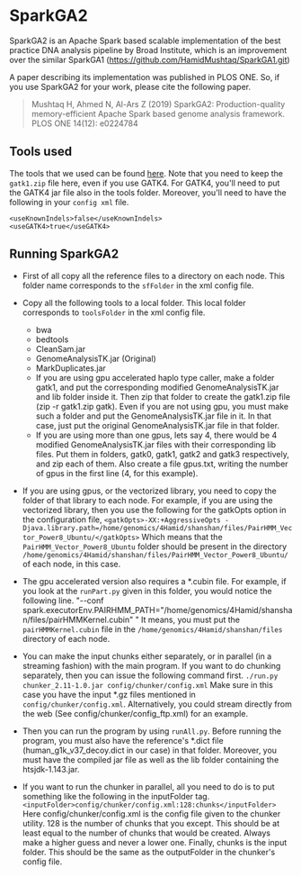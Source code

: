 # SparkGA2

SparkGA2 is an Apache Spark based scalable implementation of the best practice DNA analysis pipeline by Broad Institute, which is an improvement over the similar SparkGA1 (https://github.com/HamidMushtaq/SparkGA1.git) 

A paper describing its implementation was published in PLOS ONE. So, if you use SparkGA2 for your work, please cite the following paper.

> Mushtaq H, Ahmed N, Al-Ars Z (2019) SparkGA2: Production-quality memory-efficient Apache Spark based genome analysis framework. PLOS ONE 14(12): e0224784

## Tools used

The tools that we used can be found [here](https://drive.google.com/drive/u/1/folders/1cKjn7TbxX8XO3Tok5FK-SDwHYNrt67aN). Note that you need to keep the `gatk1.zip` file here, even if you use GATK4. For GATK4, you'll need to put the GATK4 jar file also in the tools folder. Moreover, you'll need to have the following in your `config xml` file.

```
<useKnownIndels>false</useKnownIndels>
<useGATK4>true</useGATK4>
```

## Running SparkGA2

* First of all copy all the reference files to a directory on each node. This folder name corresponds to the `sfFolder` in the xml config file.

* Copy all the following tools to a local folder. This local folder corresponds to `toolsFolder` in the xml config file.
	- bwa
	- bedtools
	- CleanSam.jar
	- GenomeAnalysisTK.jar (Original)
	- MarkDuplicates.jar
	- If you are using gpu accelerated haplo type caller, make a folder gatk1, and put the corresponding modified GenomeAnalysisTK.jar and lib folder inside it. Then zip that folder to create the gatk1.zip file (zip -r gatk1.zip gatk). Even if you are not using gpu, you must make such a folder and put the GenomeAnalysisTK.jar file in it. In that case, just put the original GenomeAnalysisTK.jar file in that folder.
	- If you are using more than one gpus, lets say 4, there would be 4 modified GenomeAnalysisTK.jar files with their corresponding lib files. Put them in folders, gatk0, gatk1, gatk2 and gatk3 respectively, and zip each of them. Also create a file gpus.txt, writing the number of gpus in the first line (4, for this example).
	
* If you are using gpus, or the vectorized library, you need to copy the folder of that library to each node. For example, if you are using the vectorized library, then you use the following for the gatkOpts option in the configuration file,
	`<gatkOpts>-XX:+AggressiveOpts -Djava.library.path=/home/genomics/4Hamid/shanshan/files/PairHMM_Vector_Power8_Ubuntu/</gatkOpts>`
Which means that the `PairHMM_Vector_Power8_Ubuntu` folder should be present in the directory `/home/genomics/4Hamid/shanshan/files/PairHMM_Vector_Power8_Ubuntu/` of each node, in this case.

* The gpu accelerated version also requires a *.cubin file. For example, if you look at the `runPart.py` given in this folder, you would notice the following line.
	"--conf spark.executorEnv.PAIRHMM_PATH=\"/home/genomics/4Hamid/shanshan/files/pairHMMKernel.cubin\" " 
It means, you must put the `pairHMMKernel.cubin` file in the `/home/genomics/4Hamid/shanshan/files` directory of each node.

* You can make the input chunks either separately, or in parallel (in a streaming fashion) with the main program. If you want to do chunking separately, then you can issue the following command first.
	`./run.py chunker_2.11-1.0.jar config/chunker/config.xml`
Make sure in this case you have the input *.gz files mentioned in `config/chunker/config.xml`. Alternatively, you could stream directly from the web (See config/chunker/config_ftp.xml) for an example.

* Then you can run the program by using `runAll.py`. Before running the program, you must also have the reference's *.dict file (human_g1k_v37_decoy.dict in our case) in that folder. Moreover, you must have the compiled jar file as well as the lib folder containing the htsjdk-1.143.jar. 

* If you want to run the chunker in parallel, all you need to do is to put something like the following in the inputFolder tag.
	`<inputFolder>config/chunker/config.xml:128:chunks</inputFolder>`
Here config/chunker/config.xml is the config file given to the chunker utility. 128 is the number of chunks that you except. This should be at least equal to the number of chunks that would be created. Always make a higher guess and never a lower one. Finally, chunks is the input folder. This should be the same as the outputFolder in the chunker's config file.
